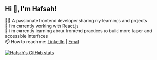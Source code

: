 ## Hi 👋, I'm Hafsah!

👩‍💻 A passionate frontend developer sharing my learnings and projects <br>
🔭 I’m currently working with React.js <br>
🌱 I’m currently learning about frontend practices to build more fatser and accessible interfaces <br>
📫 How to reach me: [LinkedIn](https://www.linkedin.com/in/hafsah-tabassum-13a6a5238) | [Email](mailto:hafsahtabassum01@gmail.com)

[![Hafsah's GitHub stats](https://github-readme-stats.vercel.app/api?username=hafsah-tabassum971&show_icons=true&theme=radical)](https://github.com/hafsah-tabassum971/github-readme-stats)

<!--
**hafsah-tabassum971/hafsah-tabassum971** is a ✨ _special_ ✨ repository because its `README.md` (this file) appears on your GitHub profile.

Here are some ideas to get you started:

- 🔭 I’m currently working with React.js
- 🌱 I’m currently learning ...
- 👯 I’m looking to collaborate on React projects that involve real-world problem solving
- 🤔 I’m looking for help with ...
- 💬 Ask me about ...
- 📫 How to reach me: ...
- 😄 Pronouns: ...
- ⚡ Fun fact: ...
-->

